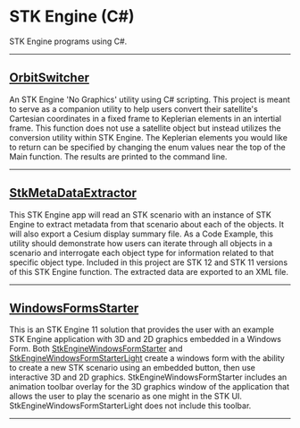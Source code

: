 # STK Engine (C#)

STK Engine programs using C#.

---
## [OrbitSwitcher](OrbitSwitcher)
An STK Engine 'No Graphics' utility using C# scripting. This project is meant to serve as a companion utility to help users convert their satellite's Cartesian coordinates in a fixed frame to Keplerian elements in an intertial frame. This function does not use a satellite object but instead utilizes the conversion utility within STK Engine. The Keplerian elements you would like to return can be specified by changing the enum values near the top of the Main function. The results are printed to the command line.

---
## [StkMetaDataExtractor](StkMetaDataExtractor)
This STK Engine app will read an STK scenario with an instance of STK Engine to extract metadata from that scenario about each of the objects. It will also export a Cesium display summary file. As a Code Example, this utility should demonstrate how users can iterate through all objects in a scenario and interrogate each object type for information related to that specific object type. Included in this project are STK 12 and STK 11 versions of this STK Engine function. The extracted data are exported to an XML file.

---

## [WindowsFormsStarter](WindowsFormsStarter)
This is an STK Engine 11 solution that provides the user with an example STK Engine application with 3D and 2D graphics embedded in a Windows Form. Both [StkEngineWindowsFormStarter](Stk11.EngineWindowsFormStarter) and [StkEngineWindowsFormStarterLight](Stk11.EngineWindowsFormStarterLight) create a windows form with the ability to create a new STK scenario using an embedded button, then use interactive 3D and 2D graphics. StkEngineWindowsFormStarter includes an animation toolbar overlay for the 3D graphics window of the application that allows the user to play the scenario as one might in the STK UI. StkEngineWindowsFormStarterLight does not include this toolbar.

---

